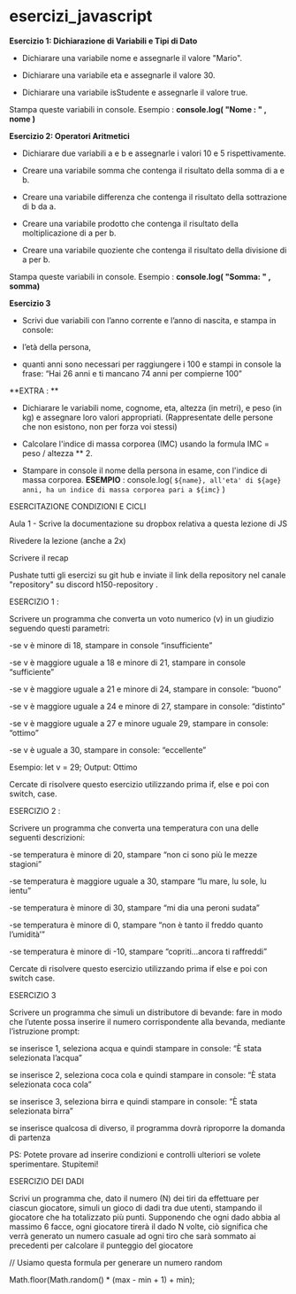 # esercizi_javascript

**Esercizio 1: Dichiarazione di Variabili e Tipi di Dato**

- Dichiarare una variabile nome e assegnarle il valore "Mario".

- Dichiarare una variabile eta e assegnarle il valore 30.

- Dichiarare una variabile isStudente e assegnarle il valore true.

Stampa queste variabili in console. Esempio : **console.log( "Nome : " , nome )**



**Esercizio 2: Operatori Aritmetici**

- Dichiarare due variabili a e b e assegnarle i valori 10 e 5 rispettivamente.

- Creare una variabile somma che contenga il risultato della somma di a e b.

- Creare una variabile differenza che contenga il risultato della sottrazione di b da a.

- Creare una variabile prodotto che contenga il risultato della moltiplicazione di a per b.

- Creare una variabile quoziente che contenga il risultato della divisione di a per b.

Stampa queste variabili in console. Esempio : **console.log( "Somma: " , somma)**



**Esercizio 3**

- Scrivi due variabili con l’anno corrente e l’anno di nascita, e stampa in console: 

- l’età della persona, 

- quanti anni sono necessari per raggiungere i 100 e stampi in console la frase: “Hai 26 anni e ti mancano 74 anni per compierne 100” 



**EXTRA : **

- Dichiarare le variabili nome, cognome, eta, altezza (in metri), e peso (in kg) e assegnare loro valori appropriati. (Rappresentate delle persone che non esistono, non per forza voi stessi)

- Calcolare l'indice di massa corporea (IMC) usando la formula IMC = peso / altezza ** 2.

- Stampare in console il nome della persona in esame, con l'indice di massa corporea. **ESEMPIO** : console.log( `${name}, all'eta' di ${age} anni, ha un indice di massa corporea pari a ${imc}` )


ESERCITAZIONE CONDIZIONI E CICLI



Aula 1 - Scrive la documentazione su dropbox relativa a questa lezione di JS

Rivedere la lezione (anche a 2x)

Scrivere il recap

Pushate tutti gli esercizi su git hub e inviate il link della repository nel canale "repository" su discord ⁠h150-repository .



ESERCIZIO 1 :

Scrivere un programma che converta un voto numerico (v) in un giudizio seguendo questi parametri:

-se v è minore di 18, stampare in console “insufficiente” 

-se v è maggiore uguale a 18 e minore di 21, stampare in console “sufficiente” 

-se v è maggiore uguale a 21 e minore di 24, stampare in console: “buono”

-se v è maggiore uguale a 24 e minore di 27, stampare in console: “distinto”

-se v è maggiore uguale a 27 e minore uguale 29, stampare in console: “ottimo”

-se v è uguale a 30, stampare in console: “eccellente” 

Esempio: let v = 29; Output: Ottimo

Cercate di risolvere questo esercizio utilizzando prima if, else e poi con switch, case.



ESERCIZIO 2 :

Scrivere un programma che converta una temperatura con una delle seguenti descrizioni: 

-se temperatura è minore di 20, stampare “non ci sono più le mezze stagioni” 

-se temperatura è maggiore uguale a 30, stampare “lu mare, lu sole, lu ientu” 

-se temperatura è minore di 30, stampare “mi dia una peroni sudata” 

-se temperatura è minore di 0, stampare “non è tanto il freddo quanto l’umidità’” 

-se temperatura è minore di -10, stampare “copriti…ancora ti raffreddi” 

Cercate di risolvere questo esercizio utilizzando prima if else e poi con switch case.



ESERCIZIO 3

Scrivere un programma che simuli un distributore di bevande: fare in modo che l’utente possa inserire il numero corrispondente alla bevanda, mediante l’istruzione prompt:

se inserisce 1, seleziona acqua e quindi stampare in console: “È stata selezionata l’acqua”

se inserisce 2, seleziona coca cola e quindi stampare in console: “È stata selezionata coca cola”

se inserisce 3, seleziona birra e quindi stampare in console: “È stata selezionata birra”

se inserisce qualcosa di diverso, il programma dovrà riproporre la domanda di partenza

PS: Potete provare ad inserire condizioni e controlli ulteriori se volete sperimentare. Stupitemi! 



ESERCIZIO DEI DADI

Scrivi un programma che, dato il numero (N) dei tiri da effettuare per ciascun giocatore, simuli un gioco di dadi tra due utenti, stampando il giocatore che ha totalizzato più punti. Supponendo che ogni dado abbia al massimo 6 facce, ogni giocatore tirerà il dado N volte, ciò significa che verrà generato un numero casuale ad ogni tiro che sarà sommato ai precedenti per calcolare il punteggio del giocatore



// Usiamo questa formula per generare un numero random

Math.floor(Math.random() * (max - min + 1) + min);
